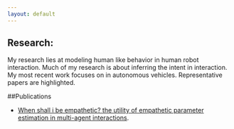 ```yaml
---
layout: default
---
```

## Research:
My research lies at modeling human like behavior in human robot interaction. Much of my research is about inferring the intent in interaction. 
My most recent work focuses on in autonomous vehicles. Representative papers are highlighted.

##Publications
*   [When shall i be empathetic? the utility of empathetic parameter estimation in multi-agent interactions](.https://ieeexplore.ieee.org/stamp/stamp.jsp?arnumber=9561079).


